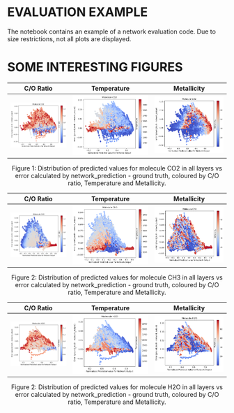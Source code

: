 # EVALUATION EXAMPLE

The notebook contains an example of a network evaluation code. Due to size restrictions, not all plots are displayed.

# SOME INTERESTING FIGURES

| C/O Ratio | Temperature | Metallicity |
|-----------|-------------|-------------|
| ![C/O Ratio](figures/co2_coratio.png) | ![Temperature](figures/co2_temp.png) | ![Metallicity](figures/co2_metallicity.png) |
<p align="center">Figure 1: Distribution of predicted values for molecule CO2 in all layers vs error calculated by network_prediction - ground truth, coloured by C/O ratio, Temperature and Metallicity.</p>

| C/O Ratio | Temperature | Metallicity |
|-----------|-------------|-------------|
| ![C/O Ratio](figures/ch3_coratio.png) | ![Temperature](figures/ch3_temp.png) | ![Metallicity](figures/ch3_metallicity.png) |
<p align="center">Figure 2: Distribution of predicted values for molecule CH3 in all layers vs error calculated by network_prediction - ground truth, coloured by C/O ratio, Temperature and Metallicity.</p>


| C/O Ratio | Temperature | Metallicity |
|-----------|-------------|-------------|
| ![C/O Ratio](figures/h2o_coratio.png) | ![Temperature](figures/h2o_temp.png) | ![Metallicity](figures/h2o_metallicity.png) |
<p align="center">Figure 2: Distribution of predicted values for molecule H2O in all layers vs error calculated by network_prediction - ground truth, coloured by C/O ratio, Temperature and Metallicity.</p>
